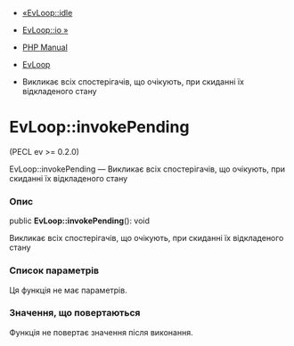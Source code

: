 - [«EvLoop::idle](evloop.idle.md)
- [EvLoop::io »](evloop.io.md)

- [PHP Manual](index.md)
- [EvLoop](class.evloop.md)
- Викликає всіх спостерігачів, що очікують, при скиданні їх відкладеного
стану

# EvLoop::invokePending

(PECL ev \>= 0.2.0)

EvLoop::invokePending — Викликає всіх спостерігачів, що очікують, при скиданні
їх відкладеного стану

### Опис

public **EvLoop::invokePending**(): void

Викликає всіх спостерігачів, що очікують, при скиданні їх відкладеного стану

### Список параметрів

Ця функція не має параметрів.

### Значення, що повертаються

Функція не повертає значення після виконання.
